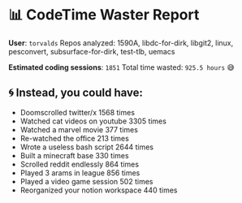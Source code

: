 # 📊 CodeTime Waster Report

**User**: `torvalds`  Repos analyzed: 1590A, libdc-for-dirk, libgit2, linux, pesconvert, subsurface-for-dirk, test-tlb, uemacs

**Estimated coding sessions**: `1851`  Total time wasted: `925.5 hours` 😅

## 🌀 Instead, you could have:

- Doomscrolled twitter/x 1568 times
- Watched cat videos on youtube 3305 times
- Watched a marvel movie 377 times
- Re-watched the office 213 times
- Wrote a useless bash script 2644 times
- Built a minecraft base 330 times
- Scrolled reddit endlessly 864 times
- Played 3 arams in league 856 times
- Played a video game session 502 times
- Reorganized your notion workspace 440 times
